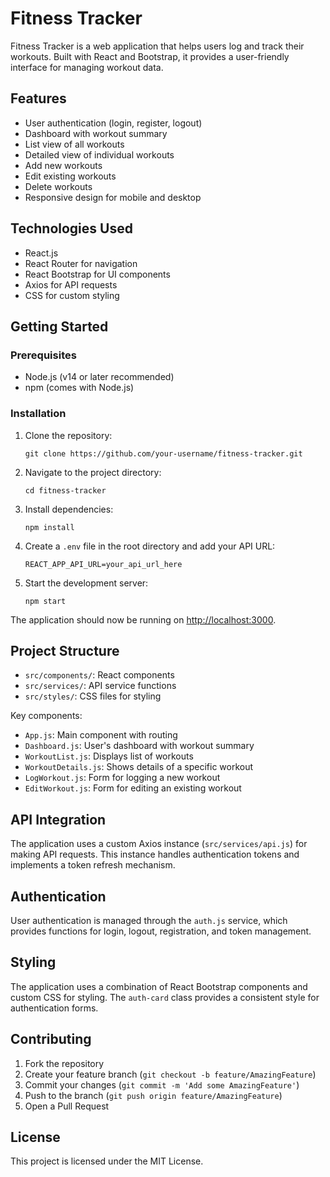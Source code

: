 # Fitness Tracker

Fitness Tracker is a web application that helps users log and track their workouts. Built with React and Bootstrap, it provides a user-friendly interface for managing workout data.

## Features

- User authentication (login, register, logout)
- Dashboard with workout summary
- List view of all workouts
- Detailed view of individual workouts
- Add new workouts
- Edit existing workouts
- Delete workouts
- Responsive design for mobile and desktop

## Technologies Used

- React.js
- React Router for navigation
- React Bootstrap for UI components
- Axios for API requests
- CSS for custom styling

## Getting Started

### Prerequisites

- Node.js (v14 or later recommended)
- npm (comes with Node.js)

### Installation

1. Clone the repository:
   ```
   git clone https://github.com/your-username/fitness-tracker.git
   ```

2. Navigate to the project directory:

   ```
   cd fitness-tracker
   ```

3. Install dependencies:
   ```
   npm install
   ```

4. Create a `.env` file in the root directory and add your API URL:
   ```
   REACT_APP_API_URL=your_api_url_here
   ```

5. Start the development server:
   ```
   npm start
   ```

The application should now be running on [http://localhost:3000](http://localhost:3000).

## Project Structure

- `src/components/`: React components
- `src/services/`: API service functions
- `src/styles/`: CSS files for styling

Key components:
- `App.js`: Main component with routing
- `Dashboard.js`: User's dashboard with workout summary
- `WorkoutList.js`: Displays list of workouts
- `WorkoutDetails.js`: Shows details of a specific workout
- `LogWorkout.js`: Form for logging a new workout
- `EditWorkout.js`: Form for editing an existing workout

## API Integration

The application uses a custom Axios instance (`src/services/api.js`) for making API requests. This instance handles authentication tokens and implements a token refresh mechanism.

## Authentication

User authentication is managed through the `auth.js` service, which provides functions for login, logout, registration, and token management.

## Styling

The application uses a combination of React Bootstrap components and custom CSS for styling. The `auth-card` class provides a consistent style for authentication forms.

## Contributing

1. Fork the repository
2. Create your feature branch (`git checkout -b feature/AmazingFeature`)
3. Commit your changes (`git commit -m 'Add some AmazingFeature'`)
4. Push to the branch (`git push origin feature/AmazingFeature`)
5. Open a Pull Request

## License

This project is licensed under the MIT License.

